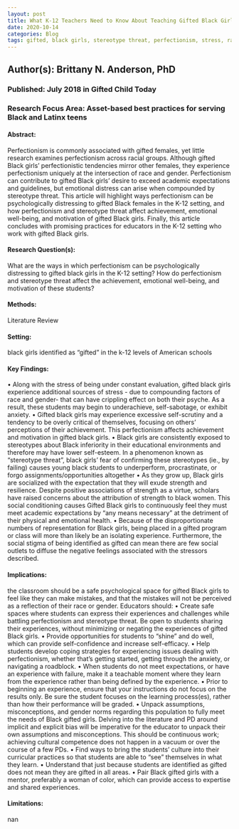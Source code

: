 ```yaml
---
layout: post
title: What K-12 Teachers Need to Know About Teaching Gifted Black Girls Battling Perfectionism and Stereotype Threat
date: 2020-10-14
categories: Blog
tags: gifted, black girls, stereotype threat, perfectionism, stress, race, gender, academic performance, advanced placement, strong black woman
---
```


## Author(s): Brittany N. Anderson, PhD

### Published: July 2018 in Gifted Child Today

### Research Focus Area: Asset-based best practices for serving Black and Latinx teens

#### Abstract:
Perfectionism is commonly associated with gifted females, yet little research examines perfectionism across racial groups. Although gifted Black girls’ perfectionistic tendencies mirror other females, they experience perfectionism uniquely at the intersection of race and gender. Perfectionism can contribute to gifted Black girls’ desire to exceed academic expectations and guidelines, but emotional distress can arise when compounded by stereotype threat. This article will highlight ways perfectionism can be psychologically distressing to gifted Black females in the K-12 setting, and how perfectionism and stereotype threat affect achievement, emotional well-being, and motivation of gifted Black girls. Finally, this article concludes with promising practices for educators in the K-12 setting who work with gifted Black girls.


#### Research Question(s):
What are the ways in which perfectionism can be psychologically distressing to gifted black girls in the K-12 setting?  How do perfectionism and stereotype threat affect the achievement, emotional well-being, and motivation of these students?


#### Methods:
Literature Review


#### Setting:
black girls identified as “gifted” in the k-12 levels of American schools 


#### Key Findings:
• Along with the stress of being under constant evaluation, gifted black girls experience additional sources of stress - due to compounding factors of race and gender- that can have crippling effect on both their psyche. As a result, these students may begin to underachieve, self-sabotage, or exhibit anxiety. • Gifted black girls may experience excessive self-scrutiny and a tendency to be overly critical of themselves, focusing on others’ perceptions of their achievement. This perfectionism affects achievement and motivation in gifted black girls.  • Black girls are consistently exposed to stereotypes about Black inferiority in their educational environments and therefore may have lower self-esteem. In a phenomenon known as “stereotype threat”, black girls’ fear of confirming these stereotypes (ie., by failing) causes young black students to underperform, procrastinate, or forgo assignments/opportunities altogether • As they grow up, Black girls are socialized with the expectation that they will exude strength and resilience. Despite positive associations of strength as a virtue, scholars have raised concerns about the attribution of strength to black women. This social conditioning causes Gifted Black girls to continuously feel they must meet academic expectations by “any means necessary” at the detriment of their physical and emotional health.  • Because of the disproportionate numbers of representation for Black girls, being placed in a gifted program or class will more than likely be an isolating experience. Furthermore, the social stigma of being identified as gifted can mean there are few social outlets to diffuse the negative feelings associated with the stressors described.


#### Implications:
the classroom should be a safe psychological space for gifted Black girls to feel like they can make mistakes, and that the mistakes will not be perceived as a reflection of their race or gender. Educators should: • Create safe spaces where students can express their experiences and challenges while battling perfectionism and stereotype threat. Be open to students sharing their experiences, without minimizing or negating the experiences of gifted Black girls. • Provide opportunities for students to “shine” and do well, which can provide self-confidence and increase self-efficacy. • Help students develop coping strategies for experiencing issues dealing with perfectionism, whether that’s getting started, getting through the anxiety, or navigating a roadblock. • When students do not meet expectations, or have an experience with failure, make it a teachable moment where they learn from the experience rather than being defined by the experience. • Prior to beginning an experience, ensure that your instructions do not focus on the results only. Be sure the student focuses on the learning process(es), rather than how their performance will be graded.  • Unpack assumptions, misconceptions, and gender norms regarding this population to fully meet the needs of Black gifted girls. Delving into the literature and PD around implicit and explicit bias will be imperative for the educator to unpack their own assumptions and misconceptions. This should be continuous work; achieving cultural competence does not happen in a vacuum or over the course of a few PDs. • Find ways to bring the students’ culture into their curricular practices so that students are able to “see” themselves in what they learn. • Understand that just because students are identified as gifted does not mean they are gifted in all areas. • Pair Black gifted girls with a mentor, preferably a woman of color, which can provide access to expertise and shared experiences.


#### Limitations:
nan


